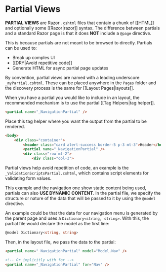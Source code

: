 # Partial Views

**PARTIAL VIEWS** are Razor `.cshtml` files that contain a chunk of [[HTML]] and optionally some [[Razor|razor]] syntax. The difference between partials and a standard Razor page is that it does **NOT** include a `@page` directive.

This is because partials are not meant to be browsed to directly. Partials can be used to:

* Break up comples UI
* [[DRY|Avoid repetitive code]]
* Generate HTML for async partial page updates

By convention, partial views are named with a leading underscore `_myPartial.cshtml`. These can be placed anywhere in the `Pages` folder and the discovery process is the same for [[Layout Pages|layouts]].

When you have a partial you would like to include in an layout, the recommended mechanism is to use the partial [[Tag Helpers|tag helper]].

```html
<partial name="_NavigationPartial" />
```

Place this tag helper where you want the output from the partial to be rendered.

```html
<body>
	<div class="container">
		<header class="card alert-success border-5 p-3 mt-3">Header</header>
		<partial name="_NavigationPartial" />
		<div class="row mt-2">
			<div class="col-3">
```

Partial views help avoid repetition of code, an example is the `_ValidationScriptsPartial.cshtml`, which contains script elements for validating form values. 

This example and the navigation one show static content being used, partials can also **USE DYNAMIC CONTENT**. In the partial file, we specify the structure or nature of the data that will be passed to it by using the `@model` directive.

An example could be that the data for our navigation menu is generated by the parent page and uses a `Dictionary<string, string>`. With this, the partial file would declare the model as the first line:

```csharp
@model Dictionary<string, string>
```

Then, in the layout file, we pass the data to the partial:

```html
<partial name="_NavigationPartial" model="Model.Nav" />

<!-- Or implicitly with for -->
<partial name="_NavigationPartial" for="Nav" />
```
